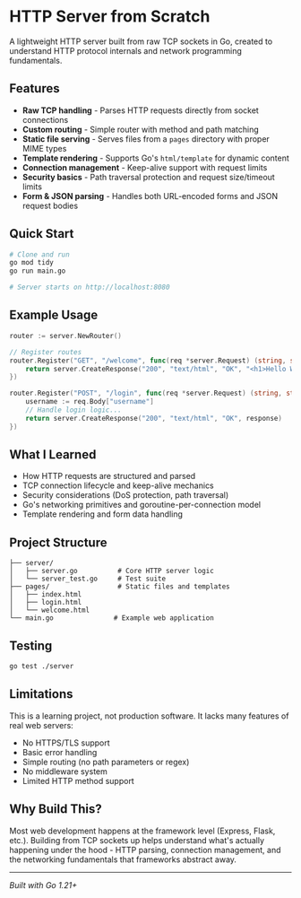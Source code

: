 # HTTP Server from Scratch

A lightweight HTTP server built from raw TCP sockets in Go, created to understand HTTP protocol internals and network programming fundamentals.

## Features

- **Raw TCP handling** - Parses HTTP requests directly from socket connections
- **Custom routing** - Simple router with method and path matching
- **Static file serving** - Serves files from a `pages` directory with proper MIME types
- **Template rendering** - Supports Go's `html/template` for dynamic content
- **Connection management** - Keep-alive support with request limits
- **Security basics** - Path traversal protection and request size/timeout limits
- **Form & JSON parsing** - Handles both URL-encoded forms and JSON request bodies

## Quick Start

```bash
# Clone and run
go mod tidy
go run main.go

# Server starts on http://localhost:8080
```

## Example Usage

```go
router := server.NewRouter()

// Register routes
router.Register("GET", "/welcome", func(req *server.Request) (string, string) {
    return server.CreateResponse("200", "text/html", "OK", "<h1>Hello World</h1>")
})

router.Register("POST", "/login", func(req *server.Request) (string, string) {
    username := req.Body["username"]
    // Handle login logic...
    return server.CreateResponse("200", "text/html", "OK", response)
})
```

## What I Learned

- How HTTP requests are structured and parsed
- TCP connection lifecycle and keep-alive mechanics
- Security considerations (DoS protection, path traversal)
- Go's networking primitives and goroutine-per-connection model
- Template rendering and form data handling

## Project Structure

```
├── server/
│   ├── server.go          # Core HTTP server logic
│   └── server_test.go     # Test suite
├── pages/                 # Static files and templates
│   ├── index.html
│   ├── login.html
│   └── welcome.html
└── main.go               # Example web application
```

## Testing

```bash
go test ./server
```

## Limitations

This is a learning project, not production software. It lacks many features of real web servers:
- No HTTPS/TLS support
- Basic error handling
- Simple routing (no path parameters or regex)
- No middleware system
- Limited HTTP method support

## Why Build This?

Most web development happens at the framework level (Express, Flask, etc.). Building from TCP sockets up helps understand what's actually happening under the hood - HTTP parsing, connection management, and the networking fundamentals that frameworks abstract away.

---

*Built with Go 1.21+*